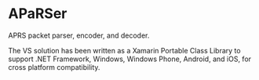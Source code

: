 # APaRSer

APRS packet parser, encoder, and decoder.

The VS solution has been written as a Xamarin Portable Class Library to support
.NET Framework, Windows, Windows Phone, Android, and iOS, for cross platform
compatibility.

